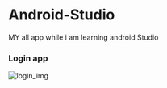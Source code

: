 # Android-Studio
MY all app while i am learning android Studio
### Login app
![login_img](https://user-images.githubusercontent.com/96901742/190482049-beedb9f6-17cf-4ca6-9410-125c48d3d4aa.png)
